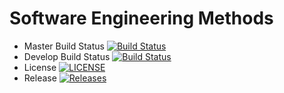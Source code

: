 # Software Engineering Methods

- Master Build Status [![Build Status](https://travis-ci.org/LaurenMarie33/Group21.svg?branch=master)](https://travis-ci.org/LaurenMarie33/Group21)
- Develop Build Status [![Build Status](https://travis-ci.org/LaurenMarie33/Group21.svg?branch=develop)](https://travis-ci.org/LaurenMarie33/Group21)
- License [![LICENSE](https://img.shields.io/github/license/LaurenMarie33/Group21.svg?style=flat-square)](https://github.com/LaurenMarie33/Group21/blob/master/LICENSE)
- Release [![Releases](https://img.shields.io/github/release/LaurenMarie33/Group21/all.svg?style=flat-square)](https://github.com/LaurenMarie33/Group21/releases)